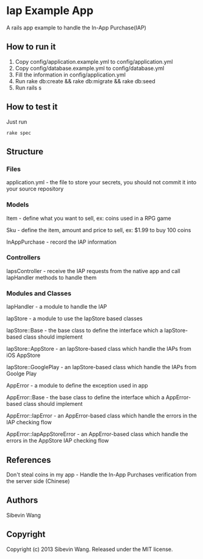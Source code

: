 # Iap Example App

A rails app example to handle the In-App Purchase(IAP)

## How to run it

1. Copy config/application.example.yml to config/application.yml
2. Copy config/database.example.yml to config/database.yml
3. Fill the information in config/application.yml
4. Run rake db:create && rake db:migrate && rake db:seed
5. Run rails s

## How to test it

Just run

    rake spec

## Structure

### Files

application.yml - the file to store your secrets, you should not commit it into your source repository

### Models

Item - define what you want to sell, ex: coins used in a RPG game

Sku - define the item, amount and price to sell, ex: $1.99 to buy 100 coins

InAppPurchase - record the IAP information

### Controllers

IapsController - receive the IAP requests from the native app and call IapHandler methods to handle them

### Modules and Classes

IapHandler - a module to handle the IAP

IapStore - a module to use the IapStore based classes

IapStore::Base - the base class to define the interface which a IapStore-based class should implement

IapStore::AppStore - an IapStore-based class which handle the IAPs from iOS AppStore

IapStore::GooglePlay - an IapStore-based class which handle the IAPs from Goolge Play

AppError - a module to define the exception used in app

AppError::Base - the base class to define the interface which a AppError-based class should implement

AppError::IapError - an AppError-based class which handle the errors in the IAP checking flow

AppError::IapAppStoreError - an AppError-based class which handle the errors in the AppStore IAP checking flow

## References

Don't steal coins in my app - Handle the In-App Purchases verification from the server side (Chinese)

## Authors

Sibevin Wang

## Copyright

Copyright (c) 2013 Sibevin Wang. Released under the MIT license.
